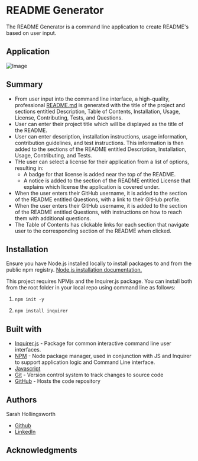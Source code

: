 # README Generator
The README Generator is a command line application to create README's based on user input.

## Application
![Image](tbd "screenshot of README Generator web application")

## Summary
* From user input into the command line interface, a high-quality, professional [README.md](http://readme.md/) is generated with the title of the project and sections entitled Description, Table of Contents, Installation, Usage, License, Contributing, Tests, and Questions.
* User can enter their project title which will be displayed as the title of the README.
* User can enter description, installation instructions, usage information, contribution guidelines, and test instructions. This information is then added to the sections of the README entitled Description, Installation, Usage, Contributing, and Tests.
* THe user can select a license for their application from a list of options, resulting in:
  * A badge for that license is added near the top of the README.
  * A notice is added to the section of the README entitled License that explains which license the application is covered under.
* When the user enters their GitHub username, it is added to the section of the README entitled Questions, with a link to their GitHub profile.
* When the user enters their GitHub username, it is added to the section of the README entitled Questions, with instructions on how to reach them with additional questions.
* The Table of Contents has clickable links for each section that navigate user to the corresponding section of the README when clicked.

## Installation
Ensure you have Node.js installed locally to install packages to and from the public npm registry. [Node.js installation documentation.](https://docs.npmjs.com/downloading-and-installing-node-js-and-npm)

This project requires NPMjs and the Inquirer.js package. You can install both from the root folder in your local repo using command line as follows:

1. `npm init -y`

2. `npm install inquirer`

## Built with
* [Inquirer.js](https://www.npmjs.com/package/inquirer) - Package for common interactive command line user interfaces. 
* [NPM](https://www.npmjs.com/) - Node package manager, used in conjunction with JS and Inquirer to support application logic and Command Line interface.
* [Javascript](https://developer.mozilla.org/en-US/docs/Web/javascript)
* [Git](https://git-scm.com/doc) - Version control system to track changes to source code
* [GitHub](https://docs.github.com/en) - Hosts the code repository

## Authors
Sarah Hollingsworth
* [Github](https://github.com/sahhollingsworth)
* [LinkedIn](https://www.linkedin.com/in/sarahhollingsworth/)

## Acknowledgments